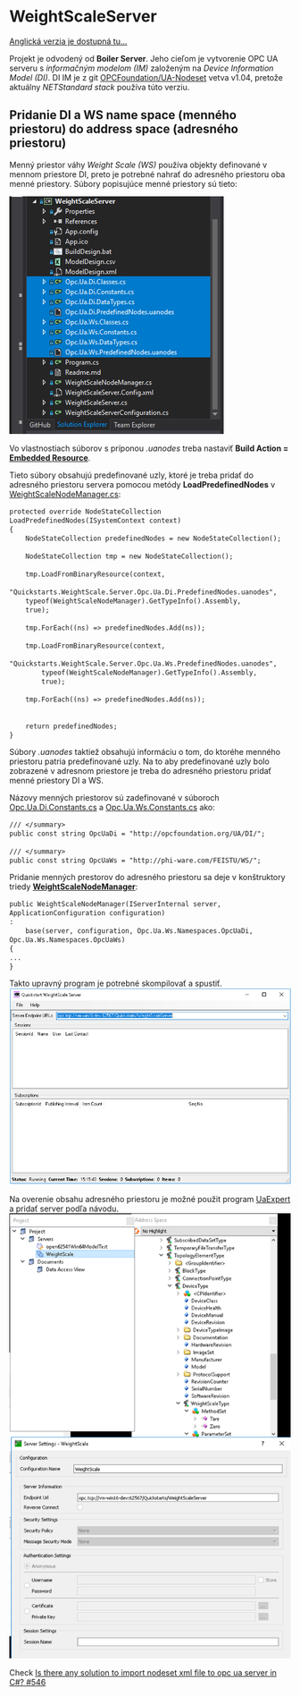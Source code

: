 # WeightScaleServer
[Anglická verzia je dostupná tu...](readme.md)

Projekt je odvodený od **Boiler Server**. Jeho cieľom je vytvorenie OPC UA serveru s _informačným modelom (IM)_ založeným na _Device Information Model (DI)_.
DI IM je z git [OPCFoundation/UA-Nodeset](https://github.com/OPCFoundation/UA-Nodeset) vetva v1.04, pretože aktuálny _NETStandard stack_ používa túto verziu.
## Pridanie DI a WS name space (menného priestoru) do address space (adresného priestoru)
Menný priestor váhy _Weight Scale (WS)_ používa objekty definované v mennom priestore DI, preto je potrebné nahrať do adresného priestoru oba menné priestory.
Súbory popisujúce menné priestory sú tieto:

![namespacesfiles.PNG](namespacesfiles.PNG)

Vo vlastnostiach súborov s príponou _.uanodes_ treba nastaviť **Build Action = [Embedded Resource](https://docs.microsoft.com/en-us/visualstudio/ide/build-actions?view=vs-2019)**.

Tieto súbory obsahujú predefinované uzly, ktoré je treba pridať do adresného priestoru servera pomocou metódy **LoadPredefinedNodes** v [WeightScaleNodeManager.cs](WeightScaleNodeManager.cs):

```
protected override NodeStateCollection LoadPredefinedNodes(ISystemContext context)
{
    NodeStateCollection predefinedNodes = new NodeStateCollection();

    NodeStateCollection tmp = new NodeStateCollection();

    tmp.LoadFromBinaryResource(context,
    "Quickstarts.WeightScale.Server.Opc.Ua.Di.PredefinedNodes.uanodes",
    typeof(WeightScaleNodeManager).GetTypeInfo().Assembly,
    true);

    tmp.ForEach((ns) => predefinedNodes.Add(ns));
            
    tmp.LoadFromBinaryResource(context,
        "Quickstarts.WeightScale.Server.Opc.Ua.Ws.PredefinedNodes.uanodes",
        typeof(WeightScaleNodeManager).GetTypeInfo().Assembly, 
        true);

    tmp.ForEach((ns) => predefinedNodes.Add(ns));
            

    return predefinedNodes;
}
```
Súbory _.uanodes_ taktiež obsahujú informáciu o tom, do ktoréhe menného priestoru patria predefinované uzly. Na to aby predefinované uzly bolo zobrazené v adresnom priestore je treba do adresného priestoru pridať menné priestory DI a WS. 

Názovy menných priestorov sú zadefinované v súboroch [Opc.Ua.Di.Constants.cs](Opc.Ua.Di.Constants.cs) a [Opc.Ua.Ws.Constants.cs](Opc.Ua.Ws.Constants.cs) ako:

```
/// </summary>
public const string OpcUaDi = "http://opcfoundation.org/UA/DI/";

/// </summary>
public const string OpcUaWs = "http://phi-ware.com/FEISTU/WS/";
```

Pridanie menných prestorov do adresného priestoru sa deje v konštruktory triedy [**WeightScaleNodeManager**](WeightScaleNodeManager.cs):

```
public WeightScaleNodeManager(IServerInternal server, ApplicationConfiguration configuration)
:
    base(server, configuration, Opc.Ua.Ws.Namespaces.OpcUaDi, Opc.Ua.Ws.Namespaces.OpcUaWs)
{
...
}
```

Takto upravný program je potrebné skompilovať a spustiť.
![OPCUAServer.png](OPCUAServer.PNG)

Na overenie obsahu adresného priestoru je možné použit program [UaExpert](https://www.unified-automation.com/products/development-tools/uaexpert.html) a pridať server podľa návodu.
![UAExpert.PNG](UAExpert.PNG)



Check [Is there any solution to import nodeset xml file to opc ua server in C#? #546](https://github.com/OPCFoundation/UA-.NETStandard/issues/546)
